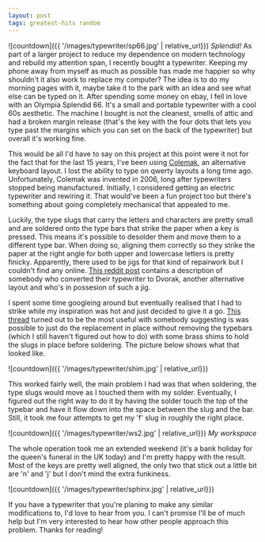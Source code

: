 ```yaml
---
layout: post
tags: greatest-hits random
---
```


![countdown]({{ '/images/typewriter/sp66.jpg' | relative_url}})
*Splendid!*
As part of a larger project to reduce my dependence on modern technology and rebuild my attention span, I recently bought a typewriter. Keeping my phone away from myself as much as possible has made me happier so why shouldn't it also work to replace my computer? The idea is to do my morning pages with it, maybe take it to the park with an idea and see what else can be typed on it. After spending some money on ebay, I fell in love with an Olympia Splendid 66. It's a small and portable typewriter with a cool 60s aesthetic. The machine I bought is not the cleanest, smells of attic and had a broken margin release (that's the key with the four dots that lets you type past the margins which you can set on the back of the typewriter) but overall it's working fine.

This would be all I'd have to say on this project at this point were it not for the fact that for the last 15 years, I've been using [Colemak](https://colemak.com/), an alternative keyboard layout. I lost the ability to type on qwerty layouts a long time ago. Unfortunately, Colemak was invented in 2006, long after typewriters stopped being manufactured. Initially, I considered getting an electric typewriter and rewiring it. That would've been a fun project too but there's something about going completely mechanical that appealed to me.

Luckily, the type slugs that carry the letters and characters are pretty small and are soldered onto the type bars that strike the paper when a key is pressed. This means it's possible to desolder them and move them to a different type bar. When doing so, aligning them correctly so they strike the paper at the right angle for both upper and lowercase letters is pretty finicky. Apparently, there used to be jigs for that kind of repairwork but I couldn't find any online. [This reddit post](https://www.reddit.com/r/typewriters/comments/14szjp/decided_to_share_one_of_mine/) contains a description of somebody who converted their typewriter to Dvorak, another alternative layout and who's in possesion of such a jig.

I spent some time googleing around but eventually realised that I had to strike while my inspiration was hot and just decided to give it a go. [This thread](https://groups.io/g/TYPEWRITERS/topic/soldering_type_slugs/82277130?p=) turned out to be the most useful with somebody suggesting is was possible to just do the replacement in place without removing the typebars (which I still haven't figured out how to do) with some brass shims to hold the slugs in place before soldering. The picture below shows what that looked like.

![countdown]({{ '/images/typewriter/shim.jpg' | relative_url}})

This worked fairly well, the main problem I had was that when soldering, the type slugs would move as I touched them with my solder. Eventually, I figured out the right way to do it by having the solder touch the top of the typebar and have it flow down into the space between the slug and the bar. Still, it took me four attempts to get my 'f' slug in roughly the right place.

![countdown]({{ '/images/typewriter/ws2.jpg' | relative_url}})
*My workspace*

The whole operation took me an extended weekend (it's a bank holiday for the queen's funeral in the UK today) and I'm pretty happy with the result. Most of the keys are pretty well aligned, the only two that stick out a little bit are 'n' and 'j' but I don't mind the extra funkiness.

![countdown]({{ '/images/typewriter/sphinx.jpg' | relative_url}})

If you have a typewriter that you're planing to make any similar modifications to, I'd love to hear from you. I can't promise I'll be of much help but I'm very interested to hear how other people approach this problem. Thanks for reading!